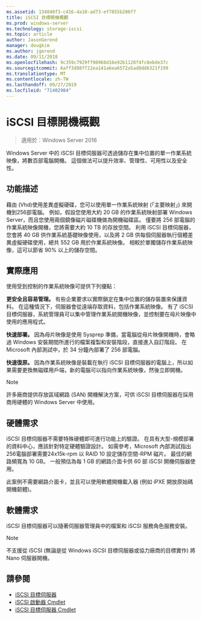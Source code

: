 ```yaml
---
ms.assetid: 134840f3-c416-4a10-ad73-ef7855b206f7
title: iSCSI 目標開機概觀
ms.prod: windows-server
ms.technology: storage-iscsi
ms.topic: article
author: JasonGerend
manager: dougkim
ms.author: jgerend
ms.date: 09/11/2018
ms.openlocfilehash: 9c359c7929ff90968d16e92b1128f4fc8ebde37c
ms.sourcegitcommit: 6aff3d88ff22ea141a6ea6572a5ad8dd6321f199
ms.translationtype: MT
ms.contentlocale: zh-TW
ms.lasthandoff: 09/27/2019
ms.locfileid: "71402984"
---
```

# <a name="iscsi-target-boot-overview"></a>iSCSI 目標開機概觀

> 適用於︰Windows Server 2016

Windows Server 中的 iSCSI 目標伺服器可透過儲存在集中位置的單一作業系統映像，將數百部電腦開機。 這個做法可以提升效率、管理性、可用性以及安全性。  
  
## <a name="BKMK_OVER"></a>功能描述  
藉由 \(Vhd\)使用差異虛擬硬碟，您可以使用單一作業系統映射 \(「主要映射」\) 來開機到256部電腦。 例如，假設您使用大約 20 GB 的作業系統映射部署 Windows Server，而且您使用兩個鏡像磁片磁碟機做為開機磁碟區。 僅要將 256 部電腦的作業系統映像開機，您將需要大約 10 TB 的存放空間。 利用 iSCSI 目標伺服器，您會將 40 GB 供作業系統基礎映像使用，以及將 2 GB 供每個伺服器執行個體差異虛擬硬碟使用，總共 552 GB 用於作業系統映像。 相較於單獨儲存作業系統映像，這可以節省 90% 以上的儲存空間。  
  
## <a name="BKMK_APP"></a>實際應用  
使用受到控制的作業系統映像可提供下列優點：  
  
**更安全且容易管理。** 有些企業要求以實際鎖定在集中位置的儲存裝置來保護資料。 在這種情況下，伺服器會從遠端存取資料，包括作業系統映像。 有了 iSCSI 目標伺服器，系統管理員可以集中管理作業系統開機映像，並控制要在母片映像中使用的應用程式。  
  
**快速部署。** 因為母片映像是使用 Sysprep 準備，當電腦從母片映像開機時，會略過 Windows 安裝期間所進行的檔案複製和安裝階段，直接進入自訂階段。 在 Microsoft 內部測試中，於 34 分鐘內部署了 256 部電腦。  
  
**快速復原。** 因為作業系統映像是裝載在執行 iSCSI 目標伺服器的電腦上，所以如果需要更換無磁碟用戶端，新的電腦可以指向作業系統映像，然後立即開機。  
  
> [!NOTE]  
> 許多廠商提供存放區域網路 \(SAN\) 開機解決方案，可供 iSCSI 目標伺服器在採用商用硬體的 Windows Server 中使用。  
  
## <a name="BKMK_HARD"></a>硬體需求  
iSCSI 目標伺服器不需要特殊硬體即可進行功能上的驗證。 在具有大型\-規模部署的資料中心，應該針對特定硬體驗證設計。 如需參考，Microsoft 內部測試指出256電腦部署需要24x15k-rpm 以 RAID 10 設定儲存空間\-RPM 磁片。 最佳的網路頻寬為 10 GB。 一般預估為每 1 GB 的網路介面卡供 60 部 iSCSI 開機伺服器使用。  
  
此案例不需要網路介面卡，並且可以使用軟體開機載入器 \(例如 iPXE 開放原始碼開機韌體\)。  
  
## <a name="BKMK_SOFT"></a>軟體需求  
iSCSI 目標伺服器可以隨著伺服器管理員中的檔案和 iSCSI 服務角色服務安裝。

> [!NOTE]
> 不支援從 iSCSI (無論是從 Windows iSCSI 目標伺服器或協力廠商的目標實作) 將 Nano 伺服器開機。

## <a name="see-also"></a>請參閱
* [iSCSI 目標伺服器](https://technet.microsoft.com/library/hh848272(v=ws.11).aspx)
* [iSCSI 啟動器 Cmdlet](https://technet.microsoft.com/library/hh826099(v=wps.640).aspx)
* [iSCSI 目標伺服器 Cmdlet](https://technet.microsoft.com/library/jj612803(v=wps.630).aspx)